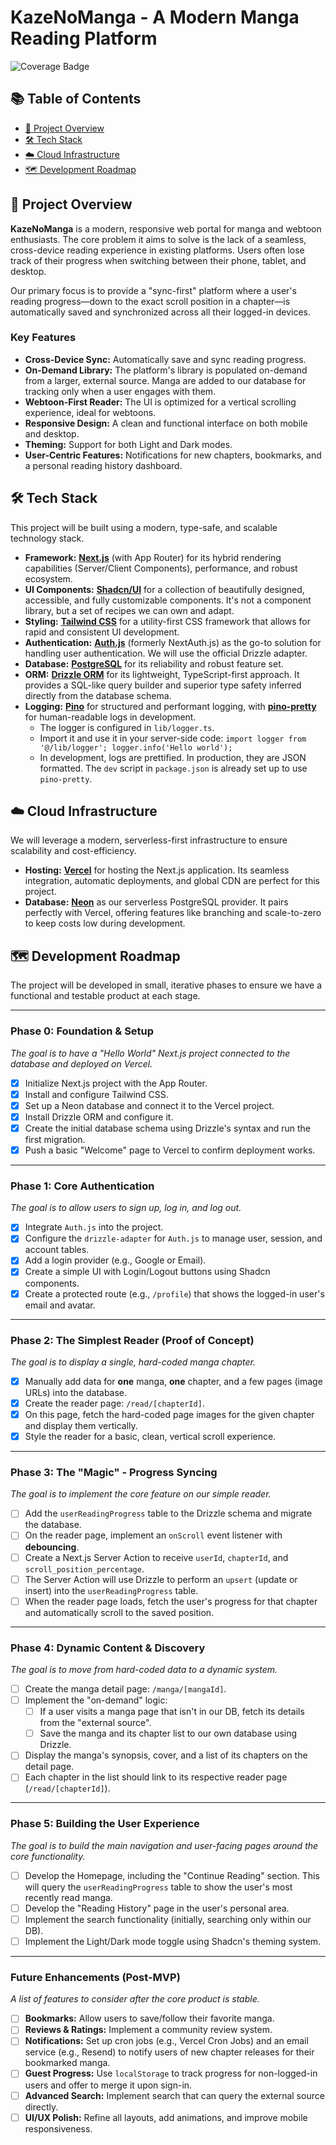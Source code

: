 # KazeNoManga - A Modern Manga Reading Platform

![Coverage Badge](https://img.shields.io/badge/coverage-21%25-red?style=flat)

## 📚 Table of Contents

- [🚀 Project Overview](#-project-overview)
- [🛠️ Tech Stack](#-tech-stack)
- [☁️ Cloud Infrastructure](#-cloud-infrastructure)
- [🗺️ Development Roadmap](#-development-roadmap)

## 🚀 Project Overview

**KazeNoManga** is a modern, responsive web portal for manga and webtoon enthusiasts. The core problem it aims to solve is the lack of a seamless, cross-device reading experience in existing platforms. Users often lose track of their progress when switching between their phone, tablet, and desktop.

Our primary focus is to provide a "sync-first" platform where a user's reading progress—down to the exact scroll position in a chapter—is automatically saved and synchronized across all their logged-in devices.

### Key Features

*   **Cross-Device Sync:** Automatically save and sync reading progress.
*   **On-Demand Library:** The platform's library is populated on-demand from a larger, external source. Manga are added to our database for tracking only when a user engages with them.
*   **Webtoon-First Reader:** The UI is optimized for a vertical scrolling experience, ideal for webtoons.
*   **Responsive Design:** A clean and functional interface on both mobile and desktop.
*   **Theming:** Support for both Light and Dark modes.
*   **User-Centric Features:** Notifications for new chapters, bookmarks, and a personal reading history dashboard.

## 🛠️ Tech Stack

This project will be built using a modern, type-safe, and scalable technology stack.

*   **Framework:** [**Next.js**](https://nextjs.org/) (with App Router) for its hybrid rendering capabilities (Server/Client Components), performance, and robust ecosystem.
*   **UI Components:** [**Shadcn/UI**](https://ui.shadcn.com/) for a collection of beautifully designed, accessible, and fully customizable components. It's not a component library, but a set of recipes we can own and adapt.
*   **Styling:** [**Tailwind CSS**](https://tailwindcss.com/) for a utility-first CSS framework that allows for rapid and consistent UI development.
*   **Authentication:** [**Auth.js**](https://authjs.dev/) (formerly NextAuth.js) as the go-to solution for handling user authentication. We will use the official Drizzle adapter.
*   **Database:** [**PostgreSQL**](https://www.postgresql.org/) for its reliability and robust feature set.
*   **ORM:** [**Drizzle ORM**](https://orm.drizzle.team/) for its lightweight, TypeScript-first approach. It provides a SQL-like query builder and superior type safety inferred directly from the database schema.
*   **Logging:** [**Pino**](https://getpino.io/) for structured and performant logging, with [**pino-pretty**](https://github.com/pinojs/pino-pretty) for human-readable logs in development.
    *   The logger is configured in `lib/logger.ts`.
    *   Import it and use it in your server-side code: `import logger from '@/lib/logger'; logger.info('Hello world');`
    *   In development, logs are prettified. In production, they are JSON formatted. The `dev` script in `package.json` is already set up to use `pino-pretty`.

## ☁️ Cloud Infrastructure

We will leverage a modern, serverless-first infrastructure to ensure scalability and cost-efficiency.

*   **Hosting:** [**Vercel**](https://vercel.com/) for hosting the Next.js application. Its seamless integration, automatic deployments, and global CDN are perfect for this project.
*   **Database:** [**Neon**](https://neon.tech/) as our serverless PostgreSQL provider. It pairs perfectly with Vercel, offering features like branching and scale-to-zero to keep costs low during development.

## 🗺️ Development Roadmap

The project will be developed in small, iterative phases to ensure we have a functional and testable product at each stage.

---

### **Phase 0: Foundation & Setup**
*The goal is to have a "Hello World" Next.js project connected to the database and deployed on Vercel.*
- [X] Initialize Next.js project with the App Router.
- [X] Install and configure Tailwind CSS.
- [X] Set up a Neon database and connect it to the Vercel project.
- [X] Install Drizzle ORM and configure it.
- [X] Create the initial database schema using Drizzle's syntax and run the first migration.
- [X] Push a basic "Welcome" page to Vercel to confirm deployment works.

---

### **Phase 1: Core Authentication**
*The goal is to allow users to sign up, log in, and log out.*
- [X] Integrate `Auth.js` into the project.
- [X] Configure the `drizzle-adapter` for `Auth.js` to manage user, session, and account tables.
- [X] Add a login provider (e.g., Google or Email).
- [X] Create a simple UI with Login/Logout buttons using Shadcn components.
- [X] Create a protected route (e.g., `/profile`) that shows the logged-in user's email and avatar.

---

### **Phase 2: The Simplest Reader (Proof of Concept)**
*The goal is to display a single, hard-coded manga chapter.*
- [X] Manually add data for **one** manga, **one** chapter, and a few pages (image URLs) into the database.
- [X] Create the reader page: `/read/[chapterId]`.
- [X] On this page, fetch the hard-coded page images for the given chapter and display them vertically.
- [X] Style the reader for a basic, clean, vertical scroll experience.

---

### **Phase 3: The "Magic" - Progress Syncing**
*The goal is to implement the core feature on our simple reader.*
- [ ] Add the `userReadingProgress` table to the Drizzle schema and migrate the database.
- [ ] On the reader page, implement an `onScroll` event listener with **debouncing**.
- [ ] Create a Next.js Server Action to receive `userId`, `chapterId`, and `scroll_position_percentage`.
- [ ] The Server Action will use Drizzle to perform an `upsert` (update or insert) into the `userReadingProgress` table.
- [ ] When the reader page loads, fetch the user's progress for that chapter and automatically scroll to the saved position.

---

### **Phase 4: Dynamic Content & Discovery**
*The goal is to move from hard-coded data to a dynamic system.*
- [ ] Create the manga detail page: `/manga/[mangaId]`.
- [ ] Implement the "on-demand" logic:
    - [ ] If a user visits a manga page that isn't in our DB, fetch its details from the "external source".
    - [ ] Save the manga and its chapter list to our own database using Drizzle.
- [ ] Display the manga's synopsis, cover, and a list of its chapters on the detail page.
- [ ] Each chapter in the list should link to its respective reader page (`/read/[chapterId]`).

---

### **Phase 5: Building the User Experience**
*The goal is to build the main navigation and user-facing pages around the core functionality.*
- [ ] Develop the Homepage, including the "Continue Reading" section. This will query the `userReadingProgress` table to show the user's most recently read manga.
- [ ] Develop the "Reading History" page in the user's personal area.
- [ ] Implement the search functionality (initially, searching only within our DB).
- [ ] Implement the Light/Dark mode toggle using Shadcn's theming system.

---

### **Future Enhancements (Post-MVP)**
*A list of features to consider after the core product is stable.*
- [ ] **Bookmarks:** Allow users to save/follow their favorite manga.
- [ ] **Reviews & Ratings:** Implement a community review system.
- [ ] **Notifications:** Set up cron jobs (e.g., Vercel Cron Jobs) and an email service (e.g., Resend) to notify users of new chapter releases for their bookmarked manga.
- [ ] **Guest Progress:** Use `localStorage` to track progress for non-logged-in users and offer to merge it upon sign-in.
- [ ] **Advanced Search:** Implement search that can query the external source directly.
- [ ] **UI/UX Polish:** Refine all layouts, add animations, and improve mobile responsiveness.
